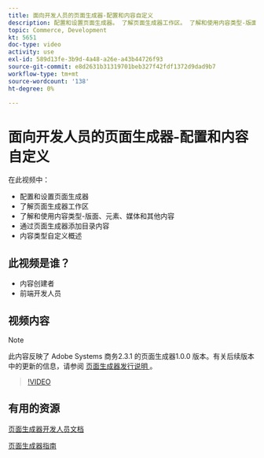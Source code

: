 ```yaml
---
title: 面向开发人员的页面生成器-配置和内容自定义
description: 配置和设置页面生成器。 了解页面生成器工作区。 了解和使用内容类型-版面、元素、媒体和其他内容。 通过页面生成器添加目录内容。
topic: Commerce, Development
kt: 5651
doc-type: video
activity: use
exl-id: 589d13fe-3b9d-4a48-a26e-a43b44726f93
source-git-commit: e8d2631b31319701beb327f42fdf1372d9dad9b7
workflow-type: tm+mt
source-wordcount: '138'
ht-degree: 0%

---
```


# 面向开发人员的页面生成器-配置和内容自定义

在此视频中：

- 配置和设置页面生成器
- 了解页面生成器工作区
- 了解和使用内容类型-版面、元素、媒体和其他内容
- 通过页面生成器添加目录内容
- 内容类型自定义概述

## 此视频是谁？

- 内容创建者
- 前端开发人员

## 视频内容

>[!NOTE]
>
>此内容反映了 Adobe Systems 商务2.3.1 的页面生成器1.0.0 版本。有关后续版本中的更新的信息，请参阅 [ 页面生成器发行说明 ](https://experienceleague.adobe.com/docs/commerce-admin/page-builder/release-notes.html) 。

>[!VIDEO](https://video.tv.adobe.com/v/35710?quality=12&learn=on)

## 有用的资源

[页面生成器开发人员文档](https://developer.adobe.com/commerce/frontend-core/page-builder/)

[页面生成器指南](https://experienceleague.adobe.com/docs/commerce-admin/page-builder/introduction.html)
